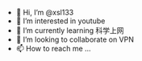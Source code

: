 - 👋 Hi, I’m @xsl133
- 👀 I’m interested in youtube
- 🌱 I’m currently learning 科学上网
- 💞️ I’m looking to collaborate on VPN
- 📫 How to reach me ...

<!---
xsl133/xsl133 is a ✨ special ✨ repository because its `README.md` (this file) appears on your GitHub profile.
You can click the Preview link to take a look at your changes.
--->
